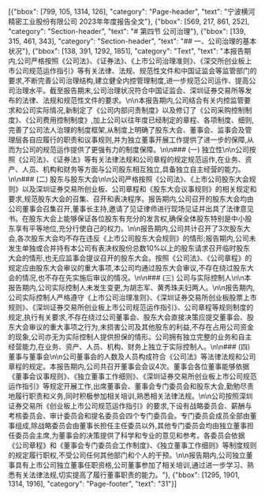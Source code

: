 [{"bbox": [799, 105, 1314, 126], "category": "Page-header", "text": "宁波横河精密工业股份有限公司 2023年年度报告全文"}, {"bbox": [569, 217, 861, 252], "category": "Section-header", "text": "# 第四节 公司治理"}, {"bbox": [139, 315, 461, 343], "category": "Section-header", "text": "## 一、公司治理的基本状况"}, {"bbox": [138, 391, 1292, 1851], "category": "Text", "text": "本报告期内,公司严格按照《公司法》、《证券法》、《上市公司治理准则》、《深交所创业板上市公司规范运作指引》等有关法律、法规、规范性文件和中国证监会等监管部门的要求,不断完善公司治理结构,建立健全内控管理制度,进一步规范公司运作、提高公司治理水平。截至报告期末,公司治理状况符合中国证监会、深圳证券交易所等发布的法律、法规和规范性文件的要求。\n\n本报告期内,公司结合有关内控监管要求和公司实际情况,新制定了《公司内部问责制度》以及修订了《公司采购控制制度》、《公司费用控制制度》,加上公司以往年度已经制定的章程、各项制度、细则,完善了公司法人治理的制度框架,从制度上明确了股东大会、董事会、监事会及管理层各自应履行的职责和议事规则,并为独立董事开展工作提供了进一步的保障,从而为公司的规范运作提供了更强有力的制度保障。\n\n### (一) 独立性\n\n公司按照《公司法》、《证券法》等有关法律法规和公司章程的规定规范运作,在业务、资产、人员、机构和财务等方面与公司股东相互独立,具备独立自主经营的能力。\n\n### (二) 股东与股东大会\n\n公司严格按照《公司法》、《上市公司股东大会规则》以及深圳证券交易所创业板、公司章程和《股东大会议事规则》的相关规定和要求,规范股东大会的召集、召开和表决程序。报告期内,公司召开的股东大会均由公司董事会召集召开,董事长主持,邀请了见证律师进行现场见证并出具了法律意见书。在股东大会上能够保证各位股东有充分的发言权,确保全体股东特别是中小股东享有平等地位,充分行使自己的权力。\n\n报告期内,公司共计召开了3次股东大会,各次股东大会均不存在违反《上市公司股东大会规则》的情形;报告期内,公司未发生单独或合并持有本公司有表决权股份总数10%以上的股东请求召开临时股东大会的情形,也无应监事会提议召开的股东大会。按照《公司法》、《公司章程》的规定应由股东大会审议的重大事项,本公司均通过股东大会审议,不存在绕过股东大会的情况,也不存在先实施后审议的情况。\n\n### (三) 公司与实际控制人\n\n本报告期内,公司实际控制人未发生变更,为胡志军、黄秀珠夫妇两人。\n\n报告期内,公司实际控制人严格遵守《上市公司治理准则》、《深圳证券交易所创业板股票上市规则》、《深圳证券交易所创业板上市公司规范运作指引》、公司章程等规则制度的规定,执行有关要求,不存在绕过公司董事会、股东大会直接决策应提交董事会、股东大会审议的重大事项之行为,未损害公司及其他股东的利益,不存在占用公司资金的现象,公司亦无为实际控制人提供担保的情形。公司拥有独立完整的业务和自主经营能力,在业务、资产、人员、机构、财务上独立于实际控制人。\n\n### (四) 董事与董事会\n\n公司董事会的人数及人员构成符合《公司法》等法律法规和公司章程的规定。本报告期内,公司共召开董事会会议4次。董事会各位董事能够依据《董事会议事规则》、《独立董事工作细则》、《深圳证券交易所创业板上市公司规范运作指引》等规定开展工作,出席董事会、董事会专门委员会和股东大会,勤勉尽责地履行职责和义务,同时积极参加相关培训,熟悉相关法律法规。\n\n公司按照深圳证券交易所《创业板上市公司规范运作指引》的要求,下设有战略委员会、薪酬与考核委员会、审计委员会和提名委员会四个专门委员会。专门委员会成员全部由董事组成,除战略委员会由董事长担任主任委员以外,其他专门委员会均由独立董事担任委员会主席,为董事会的决策提供了科学和专业的意见和参考。各委员会依据《公司章程》和《董事会专门委员会工作制度》、《独立董事工作细则》等制度规则的规定履行职权,不受公司任何其他部门和个人的干预。\n\n报告期内,公司独立董事具有上市公司独立董事任职资格,公司董事参加了相关培训,通过进一步学习、熟悉有关法律法规,切实提高了履行董事职责的能力。"}, {"bbox": [1295, 1901, 1314, 1916], "category": "Page-footer", "text": "31"}]